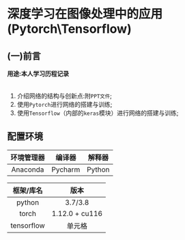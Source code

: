 # 深度学习在图像处理中的应用(Pytorch\Tensorflow)
## (一)前言
**<table><tr>用途:本人学习历程记录</tr></table>**

1) 介绍网络的结构与创新点:附`PPT文件`;
2) 使用`Pytorch`进行网络的搭建与训练;
3) 使用`Tensorflow`（内部的`keras`模块）进行网络的搭建与训练;

## 配置环境
|  环境管理器  | 编译器|解释器|
|  :----:  | :----:  | :----:  |
|Anaconda| Pycharm|Python|

|  框架/库名   | 版本  |
|  :----:  | :----: |
|python|3.7/3.8|
|torch| 1.12.0 + cu116|
|tensorflow| 单元格 |
